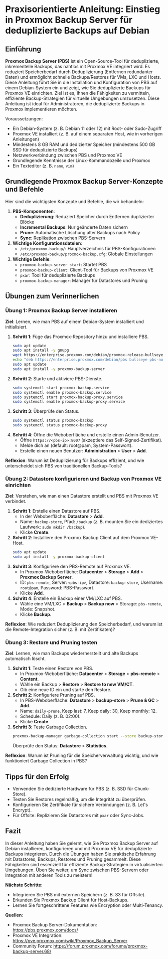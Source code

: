 # Praxisorientierte Anleitung: Einstieg in Proxmox Backup Server für deduplizierte Backups auf Debian

## Einführung
**Proxmox Backup Server (PBS)** ist ein Open-Source-Tool für deduplizierte, inkrementelle Backups, das nahtlos mit Proxmox VE integriert wird. Es reduziert Speicherbedarf durch Deduplizierung (Entfernen redundanter Daten) und ermöglicht schnelle Backups/Restores für VMs, LXC und Hosts. Diese Anleitung führt Sie in die Installation und Konfiguration von PBS auf einem Debian-System ein und zeigt, wie Sie deduplizierte Backups für Proxmox VE einrichten. Ziel ist es, Ihnen die Fähigkeiten zu vermitteln, effiziente Backup-Strategien für virtuelle Umgebungen umzusetzen. Diese Anleitung ist ideal für Administratoren, die deduplizierte Backups in Proxmox implementieren möchten.

Voraussetzungen:
- Ein Debian-System (z. B. Debian 11 oder 12) mit Root- oder Sudo-Zugriff
- Proxmox VE installiert (z. B. auf einem separaten Host, wie in vorherigen Anleitungen)
- Mindestens 8 GB RAM und dedizierter Speicher (mindestens 500 GB SSD für deduplizierte Backups)
- Netzwerkverbindung zwischen PBS und Proxmox VE
- Grundlegende Kenntnisse der Linux-Kommandozeile und Proxmox
- Ein Texteditor (z. B. `nano`, `vim`)

## Grundlegende Proxmox Backup Server-Konzepte und Befehle
Hier sind die wichtigsten Konzepte und Befehle, die wir behandeln:

1. **PBS-Komponenten**:
   - **Deduplizierung**: Reduziert Speicher durch Entfernen duplizierter Blöcke
   - **Incremental Backups**: Nur geänderte Daten sichern
   - **Prune**: Automatische Löschung alter Backups nach Policy
   - **Sync**: Replikation zwischen PBS-Servern
2. **Wichtige Konfigurationsdateien**:
   - `/etc/proxmox-backup/`: Hauptverzeichnis für PBS-Konfigurationen
   - `/etc/proxmox-backup/proxmox-backup.cfg`: Globale Einstellungen
3. **Wichtige Befehle**:
   - `proxmox-backup-server start`: Startet PBS
   - `proxmox-backup-client`: Client-Tool für Backups von Proxmox VE
   - `pxar`: Tool für deduplizierte Backups
   - `proxmox-backup-manager`: Manager für Datastores und Pruning

## Übungen zum Verinnerlichen

### Übung 1: Proxmox Backup Server installieren
**Ziel**: Lernen, wie man PBS auf einem Debian-System installiert und initialisiert.

1. **Schritt 1**: Füge das Proxmox-Repository hinzu und installiere PBS.
   ```bash
   sudo apt update
   sudo apt install -y gnupg
   wget https://enterprise.proxmox.com/debian/proxmox-release-bullseye.gpg -O /etc/apt/trusted.gpg.d/proxmox-release-bullseye.gpg
   echo "deb https://enterprise.proxmox.com/debian/pbs bullseye pbs-no-subscription" | sudo tee /etc/apt/sources.list.d/pbs.list
   sudo apt update
   sudo apt install -y proxmox-backup-server
   ```
2. **Schritt 2**: Starte und aktiviere PBS-Dienste.
   ```bash
   sudo systemctl start proxmox-backup.service
   sudo systemctl enable proxmox-backup.service
   sudo systemctl start proxmox-backup-proxy.service
   sudo systemctl enable proxmox-backup-proxy.service
   ```
3. **Schritt 3**: Überprüfe den Status.
   ```bash
   sudo systemctl status proxmox-backup
   sudo systemctl status proxmox-backup-proxy
   ```
4. **Schritt 4**: Öffne die Weboberfläche und erstelle einen Admin-Benutzer.
   - Öffne `https://<pbs-ip>:8007` (akzeptiere das Self-Signed-Zertifikat).
   - Melde dich an (default: root@pam, System-Passwort).
   - Erstelle einen neuen Benutzer: **Administration** > **User** > **Add**.

**Reflexion**: Warum ist Deduplizierung für Backups effizient, und wie unterscheidet sich PBS von traditionellen Backup-Tools?

### Übung 2: Datastore konfigurieren und Backup von Proxmox VE einrichten
**Ziel**: Verstehen, wie man einen Datastore erstellt und PBS mit Proxmox VE verbindet.

1. **Schritt 1**: Erstelle einen Datastore auf PBS.
   - In der Weboberfläche: **Datastore** > **Add**.
   - Name: `backup-store`, Pfad: `/backup` (z. B. mounten Sie ein dediziertes Laufwerk: `sudo mkdir /backup`).
   - Klicke **Create**.
2. **Schritt 2**: Installiere den Proxmox Backup Client auf dem Proxmox VE-Host.
   ```bash
   sudo apt update
   sudo apt install -y proxmox-backup-client
   ```
3. **Schritt 3**: Konfiguriere den PBS-Remote auf Proxmox VE.
   - In Proxmox-Weboberfläche: **Datacenter** > **Storage** > **Add** > **Proxmox Backup Server**.
   - ID: `pbs-remote`, Server: `<pbs-ip>`, Datastore: `backup-store`, Username: `root@pam`, Password: PBS-Passwort.
   - Klicke **Add**.
4. **Schritt 4**: Erstelle ein Backup einer VM/LXC auf PBS.
   - Wähle eine VM/LXC > **Backup** > **Backup now** > Storage: `pbs-remote`, Mode: Snapshot.
   - Klicke **Backup**.

**Reflexion**: Wie reduziert Deduplizierung den Speicherbedarf, und warum ist die Remote-Integration sicher (z. B. mit Zertifikaten)?

### Übung 3: Restore und Pruning testen
**Ziel**: Lernen, wie man Backups wiederherstellt und alte Backups automatisch löscht.

1. **Schritt 1**: Teste einen Restore von PBS.
   - In Proxmox-Weboberfläche: **Datacenter** > **Storage** > **pbs-remote** > **Content**.
   - Wähle ein Backup > **Restore** > **Restore to new VM/CT**.
   - Gib eine neue ID ein und starte den Restore.
2. **Schritt 2**: Konfiguriere Pruning auf PBS.
   - In PBS-Weboberfläche: **Datastore** > **backup-store** > **Prune & GC** > **Add**.
   - Name: `daily-prune`, Keep last: 7, Keep daily: 30, Keep monthly: 12.
   - Schedule: Daily (z. B. 02:00).
   - Klicke **Create**.
3. **Schritt 3**: Teste Garbage Collection.
   ```bash
   proxmox-backup-manager garbage-collection start --store backup-store
   ```
   Überprüfe den Status: **Datastore** > **Statistics**.

**Reflexion**: Warum ist Pruning für die Speicherverwaltung wichtig, und wie funktioniert Garbage Collection in PBS?

## Tipps für den Erfolg
- Verwenden Sie dedizierte Hardware für PBS (z. B. SSD für Chunk-Store).
- Testen Sie Restores regelmäßig, um die Integrität zu überprüfen.
- Konfigurieren Sie Zertifikate für sichere Verbindungen (z. B. Let's Encrypt).
- Für Offsite: Replizieren Sie Datastores mit `pxar` oder Sync-Jobs.

## Fazit
In dieser Anleitung haben Sie gelernt, wie Sie Proxmox Backup Server auf Debian installieren, konfigurieren und mit Proxmox VE für deduplizierte Backups integrieren. Durch die Übungen haben Sie praktische Erfahrung mit Datastores, Backups, Restores und Pruning gesammelt. Diese Fähigkeiten sind essenziell für effiziente Backup-Strategien in virtualisierten Umgebungen. Üben Sie weiter, um Sync zwischen PBS-Servern oder Integration mit anderen Tools zu meistern!

**Nächste Schritte**:
- Integrieren Sie PBS mit externen Speichern (z. B. S3 für Offsite).
- Erkunden Sie Proxmox Backup Client für Host-Backups.
- Lernen Sie fortgeschrittene Features wie Encryption oder Multi-Tenancy.

**Quellen**:
- Proxmox Backup Server-Dokumentation: https://pbs.proxmox.com/docs/
- Proxmox VE Integration: https://pve.proxmox.com/wiki/Proxmox_Backup_Server
- Community Forum: https://forum.proxmox.com/forums/proxmox-backup-server.68/